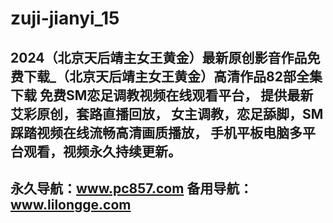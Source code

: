 # zuji-jianyi_15
2024（北京天后靖主女王黄金）最新原创影音作品免费下载_（北京天后靖主女王黄金）高清作品82部全集下载
免费SM恋足调教视频在线观看平台，
提供最新艾彩原创，套路直播回放，
女主调教，恋足舔脚，SM踩踏视频在线流畅高清画质播放，
手机平板电脑多平台观看，视频永久持续更新。
-------------------------------------------
永久导航：www.pc857.com
备用导航：www.lilongge.com
---------------------------------------------
